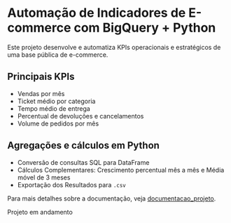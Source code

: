 # Automação de Indicadores de E-commerce com BigQuery + Python

Este projeto desenvolve e automatiza KPIs operacionais e estratégicos de uma base pública de e-commerce.

## Principais KPIs

- Vendas por mês
- Ticket médio por categoria
- Tempo médio de entrega
- Percentual de devoluções e cancelamentos
- Volume de pedidos por mês



## Agregações e cálculos em Python

- Conversão de consultas SQL para DataFrame
- Cálculos Complementares: Crescimento percentual mês a mês e Média móvel de 3 meses
- Exportação dos Resultados para `.csv`



Para mais detalhes sobre a documentação, veja [documentacao_projeto](./documentacao_projeto.md).






Projeto em andamento
